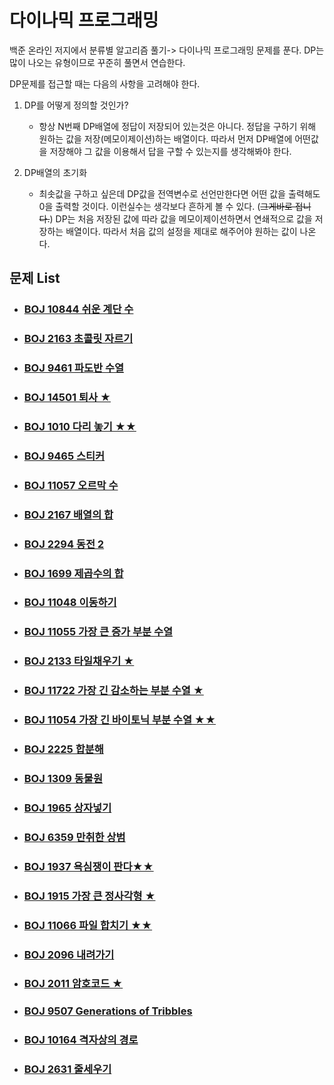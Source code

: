 # 다이나믹 프로그래밍

백준 온라인 저지에서 분류별 알고리즘 풀기-> 다이나믹 프로그래밍 문제를 푼다. DP는 많이 나오는 유형이므로 꾸준히 풀면서 연습한다.

DP문제를 접근할 때는 다음의 사항을 고려해야 한다.

1. DP를 어떻게 정의할 것인가?
   
   - 항상 N번째 DP배열에 정답이 저장되어 있는것은 아니다. 정답을 구하기 위해 원하는 값을 저장(메모이제이션)하는 배열이다. 따라서 먼저 DP배열에 어떤값을 저장해야 그 값을 이용해서 답을 구할 수 있는지를 생각해봐야 한다.
   
2. DP배열의 초기화

   - 최솟값을 구하고 싶은데 DP값을 전역변수로 선언만한다면 어떤 값을 출력해도 0을 출력할 것이다. 이런실수는 생각보다 흔하게 볼 수 있다. (~~그게바로 접니다.~~) DP는 처음 저장된 값에 따라 값을 메모이제이션하면서 연쇄적으로 값을 저장하는 배열이다. 따라서 처음 값의 설정을 제대로 해주어야 원하는 값이 나온다.

     

## 문제 List

- ### [BOJ 10844 쉬운 계단 수](https://github.com/jungtaeyong/alstudy2/blob/ty/다이나믹%20프로그래밍/baekjoon%2010844%20쉬운%20계단%20수.md)

- ### [BOJ 2163 초콜릿 자르기](https://github.com/jungtaeyong/alstudy2/blob/ty/다이나믹%20프로그래밍/baekjoon%202163%20초콜릿%20자르기.md)

- ### [BOJ 9461 파도반 수열](https://github.com/jungtaeyong/alstudy2/blob/ty/다이나믹%20프로그래밍/baekjoon%209461%20파도반%20수열.md)

- ### [BOJ 14501 퇴사 ★](https://github.com/jungtaeyong/alstudy2/blob/ty/다이나믹%20프로그래밍/baekjoon%2014501%20퇴사.md)

- ### [BOJ 1010 다리 놓기 ★★](https://github.com/jungtaeyong/alstudy2/blob/ty/다이나믹%20프로그래밍/baekjoon%201010%20다리%20놓기.md)

- ### [BOJ 9465 스티커](https://github.com/jungtaeyong/alstudy2/blob/ty/다이나믹%20프로그래밍/baekjoon%209465%20스티커.md)

- ### [BOJ 11057 오르막 수](https://github.com/jungtaeyong/alstudy2/blob/ty/다이나믹%20프로그래밍/baekjoon%2011057%20오르막%20수.md)

- ### [BOJ 2167 배열의 합](https://github.com/jungtaeyong/alstudy2/blob/ty/다이나믹%20프로그래밍/baekjoon%202167%20배열의%20합.md)

- ### [BOJ 2294 동전 2](https://github.com/jungtaeyong/alstudy2/blob/ty/다이나믹%20프로그래밍/baekjoon%202294%20동전%202.md)

- ### [BOJ 1699 제곱수의 합](https://github.com/jungtaeyong/alstudy2/blob/ty/다이나믹%20프로그래밍/baekjoon%201699%20제곱수의%20합.md)

- ### [BOJ  11048 이동하기](https://github.com/jungtaeyong/alstudy2/blob/ty/다이나믹%20프로그래밍/baekjoon%2011048%20이동하기.md)

- ### [BOJ  11055 가장 큰 증가 부분 수열](https://github.com/jungtaeyong/alstudy2/blob/ty/다이나믹%20프로그래밍/baekjoon%2011055%20가장%20큰%20증가%20부분%20수열.md)

- ### [BOJ  2133 타일채우기 ★](https://github.com/jungtaeyong/alstudy2/blob/ty/다이나믹%20프로그래밍/baekjoon%202133%20타일채우기.md)

- ### [BOJ  11722 가장 긴 감소하는 부분 수열 ★](https://github.com/jungtaeyong/alstudy2/blob/ty/다이나믹%20프로그래밍/baekjoon%2011722%20가장%20긴%20감소하는%20부분%20수열.md)

- ### [BOJ  11054 가장 긴 바이토닉 부분 수열 ★★](https://github.com/jungtaeyong/alstudy2/blob/ty/다이나믹%20프로그래밍/baekjoon%2011054%20가장%20긴%20바이토닉%20부분%20수열.md)

- ### [BOJ  2225 합분해](https://github.com/jungtaeyong/alstudy2/blob/ty/다이나믹%20프로그래밍/baekjoon%202225%20합분해.md)

- ### [BOJ  1309 동물원](https://github.com/jungtaeyong/alstudy2/blob/ty/다이나믹%20프로그래밍/baekjoon%201309%20동물원.md)

- ### [BOJ  1965 상자넣기](https://github.com/jungtaeyong/alstudy2/blob/ty/다이나믹%20프로그래밍/baekjoon%201965%20상자넣기.md)

- ### [BOJ  6359 만취한 상범](https://github.com/jungtaeyong/alstudy2/blob/ty/다이나믹%20프로그래밍/baekjoon%206359%20만취한%20상범.cpp)

- ### [BOJ  1937 욕심쟁이 판다★★](https://github.com/jungtaeyong/alstudy2/blob/ty/다이나믹%20프로그래밍/baekjoon%201937%20욕심쟁이%20판다.md)

- ### [BOJ  1915 가장 큰 정사각형 ★](https://github.com/jungtaeyong/alstudy2/blob/ty/다이나믹%20프로그래밍/baekjoon%201915%20가장%20큰%20정사각형.md)

- ### [BOJ  11066 파일 합치기 ★★](https://github.com/jungtaeyong/alstudy2/blob/ty/다이나믹%20프로그래밍/baekjoon%2011066%20파일%20합치기.md)

- ### [BOJ  2096 내려가기](https://github.com/jungtaeyong/alstudy2/blob/ty/다이나믹%20프로그래밍/baekjoon%202096%20내려가기.md)

- ### [BOJ  2011 암호코드 ★](https://github.com/jungtaeyong/alstudy2/blob/ty/다이나믹%20프로그래밍/baekjoon%202011%20암호코드.md)

- ### [BOJ  9507 Generations of Tribbles ](https://github.com/jungtaeyong/alstudy2/blob/ty/다이나믹%20프로그래밍/baekjoon%209507%20Generations%20of%20Tribbles.cpp)

- ### [BOJ  10164 격자상의 경로](https://github.com/jungtaeyong/alstudy2/blob/ty/다이나믹%20프로그래밍/baekjoon%2010164%20격자상의%20경로.md)

- ### [BOJ  2631 줄세우기](https://github.com/jungtaeyong/alstudy2/blob/ty/다이나믹%20프로그래밍/baekjoon%202631%20줄세우기.md)



